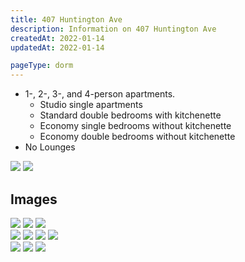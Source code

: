 ```yaml
---
title: 407 Huntington Ave
description: Information on 407 Huntington Ave
createdAt: 2022-01-14
updatedAt: 2022-01-14

pageType: dorm
---
```


<Expandable title="Dorm Information" variant="gray">

- 1-, 2-, 3-, and 4-person apartments.
  - Studio single apartments
  - Standard double bedrooms with kitchenette
  - Economy single bedrooms without kitchenette
  - Economy double bedrooms without kitchenette
- No Lounges

</Expandable>

<Expandable title="Floor Plans" variant="gray">
  <div className="grid grid-cols-2 gap-base">
    <Image src={"/housing/407-huntington-ave/plan1.png"} width={470} height={353} quality={50} />
    <Image src={"/housing/407-huntington-ave/plan2.png"} width={430} height={265} quality={50} />
  </div>
</Expandable>

## Images

<Expandable title="Standard double" icon="image">
  <div className="grid grid-cols-1 md:grid-cols-3 lg:grid-cols-2 gap-base">
    <Image src={"/housing/407-huntington-ave/double1.jpg"} width={2048} height={1536} quality={50} /> 
    <Image src={"/housing/407-huntington-ave/double2.jpg"} width={2048} height={1536} quality={50} /> 
    <Image src={"/housing/407-huntington-ave/double3.jpg"} width={2048} height={1536} quality={50} /> 
  </div>
</Expandable>

<Expandable title="Common area, kitchen, and hall" icon="image">
  <div className="grid grid-cols-1 md:grid-cols-3 lg:grid-cols-2 gap-base">
    <Image src={"/housing/407-huntington-ave/common1.jpg"} width={2048} height={1536} quality={50} /> 
    <Image src={"/housing/407-huntington-ave/common2.jpg"} width={2048} height={1536} quality={50} /> 
    <Image src={"/housing/407-huntington-ave/hall1.jpg"} width={2048} height={1536} quality={50} /> 
    <Image src={"/housing/407-huntington-ave/kitchen1.jpg"} width={2048} height={1536} quality={50} /> 
  </div>
</Expandable>

<Expandable title="Bathroom" icon="image">
  <div className="grid grid-cols-1 md:grid-cols-3 lg:grid-cols-2 gap-base">
    <Image src={"/housing/407-huntington-ave/bathroom2.jpg"} width={2048} height={1536} quality={50} /> 
    <Image src={"/housing/407-huntington-ave/bathroom3.jpg"} width={2048} height={1536} quality={50} /> 
    <Image src={"/housing/407-huntington-ave/bathroom1.jpg"} width={1536} height={2048} quality={50} /> 
  </div>
</Expandable>
